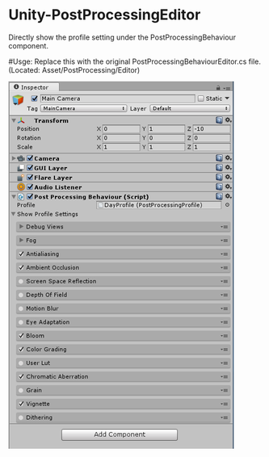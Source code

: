 # Unity-PostProcessingEditor
Directly show the profile setting under the PostProcessingBehaviour component.

#Usge:
Replace this with the original PostProcessingBehaviourEditor.cs file.
(Located: Asset/PostProcessing/Editor)

![Unity PostProcessing Screen Shot](./PostProcessingEditor.png)
